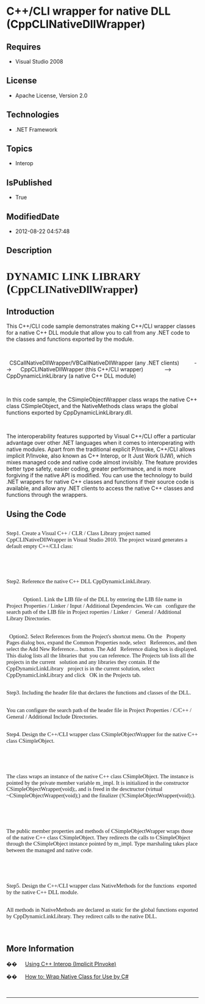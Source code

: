 # C++/CLI wrapper for native DLL (CppCLINativeDllWrapper)
## Requires
* Visual Studio 2008
## License
* Apache License, Version 2.0
## Technologies
* .NET Framework
## Topics
* Interop
## IsPublished
* True
## ModifiedDate
* 2012-08-22 04:57:48
## Description

<h1><span style="font-family:������">DYNAMIC LINK LIBRARY </span>(<span class="SpellE"><span style="font-family:������">CppCLINativeDllWrapper</span></span>)</h1>
<h2>Introduction</h2>
<p class="MsoNormal" style="margin-bottom:.0001pt; line-height:normal; text-autospace:none">
This C&#43;&#43;/CLI code sample demonstrates making C&#43;&#43;/CLI wrapper classes for a native C&#43;&#43; DLL module that allow you to call from any .NET code to the classes and functions exported by the module.</p>
<p class="MsoNormal" style="margin-bottom:.0001pt; line-height:normal; text-autospace:none">
&nbsp;</p>
<p class="MsoNormal" style="margin-bottom:.0001pt; line-height:normal; text-autospace:none">
<span>&nbsp; </span><span class="SpellE">CSCallNativeDllWrapper</span>/<span class="SpellE">VBCallNativeDllWrapper</span> (any .NET clients)<span>&nbsp;&nbsp;&nbsp;&nbsp;&nbsp;&nbsp;&nbsp;&nbsp;&nbsp;
</span>--&gt;<span>&nbsp;&nbsp;&nbsp;&nbsp;&nbsp; </span><span class="SpellE">CppCLINativeDllWrapper</span> (this C&#43;&#43;/CLI wrapper)<span>&nbsp;&nbsp;&nbsp;&nbsp;&nbsp;&nbsp;&nbsp;&nbsp;&nbsp;&nbsp;&nbsp;&nbsp;&nbsp;
</span>--&gt;<span>&nbsp;&nbsp;&nbsp;&nbsp;&nbsp;&nbsp;&nbsp;&nbsp;&nbsp; </span>
<span class="SpellE">CppDynamicLinkLibrary</span> (a native C&#43;&#43; DLL module)</p>
<p class="MsoNormal" style="margin-bottom:.0001pt; line-height:normal; text-autospace:none">
&nbsp;</p>
<p class="MsoNormal" style="margin-bottom:.0001pt; line-height:normal; text-autospace:none">
In this code sample, the <span class="SpellE">CSimpleObjectWrapper</span> class wraps the native C&#43;&#43; class
<span class="SpellE">CSimpleObject</span>, and the <span class="SpellE">NativeMethods</span> class wraps the global functions exported by CppDynamicLinkLibrary.dll.</p>
<p class="MsoNormal" style="margin-bottom:.0001pt; line-height:normal; text-autospace:none">
&nbsp;</p>
<p class="MsoNormal" style="margin-bottom:.0001pt; line-height:normal; text-autospace:none">
The interoperability features supported by Visual C&#43;&#43;/CLI offer a particular advantage over other .NET languages when it comes to interoperating with native modules. Apart from the traditional explicit P/Invoke, C&#43;&#43;/CLI allows implicit P/Invoke, also known
 as C&#43;&#43; <span class="SpellE">Interop</span>, or It Just Work (IJW), which mixes managed code and native code almost invisibly. The feature provides better type safety, easier coding, greater performance, and is more forgiving if the native API is modified.
 You can use the technology to build .NET wrappers for native C&#43;&#43; classes and functions if their source code is available, and allow any .NET clients to access the native C&#43;&#43; classes and functions through the wrappers.<span>
</span></p>
<h2>Using the Code</h2>
<h2><span style="font-size:11.0pt; line-height:115%; font-family:&quot;Calibri&quot;,&quot;sans-serif&quot;; font-weight:normal">Step1. Create a Visual C&#43;&#43; / CLR / Class Library project named
<span class="SpellE">CppCLINativeDllWrapper</span> in Visual Studio 2010. The project wizard generates a default empty C&#43;&#43;/CLI class:
</span></h2>
<h2><span style="font-size:11.0pt; line-height:115%; font-family:&quot;Calibri&quot;,&quot;sans-serif&quot;; font-weight:normal">&nbsp;</span></h2>
<h2><span style="font-size:11.0pt; line-height:115%; font-family:&quot;Calibri&quot;,&quot;sans-serif&quot;; font-weight:normal">Step2. Reference the native C&#43;&#43; DLL
<span class="SpellE">CppDynamicLinkLibrary</span>. </span></h2>
<h2><span style="font-size:11.0pt; line-height:115%; font-family:&quot;Calibri&quot;,&quot;sans-serif&quot;; font-weight:normal"><span>&nbsp;
</span></span><span style="font-size:11.0pt; line-height:115%; font-family:&quot;Calibri&quot;,&quot;sans-serif&quot;; font-weight:normal"><span>&nbsp;&nbsp;&nbsp;&nbsp;&nbsp;&nbsp;&nbsp;&nbsp;&nbsp;&nbsp;</span></span><span style="font-size:11.0pt; line-height:115%; font-family:&quot;Calibri&quot;,&quot;sans-serif&quot;; font-weight:normal">Option1.
 Link the LIB file of the DLL by entering the LIB file name in<span>&nbsp;&nbsp; </span>
Project Properties / Linker / Input / Additional Dependencies. We can<span>&nbsp;&nbsp;
</span>configure the search path of the LIB file in Project <span class="SpellE">
roperties</span> / Linker /<span>&nbsp;&nbsp; </span>General / Additional Library Directories.
</span></h2>
<h2><span style="font-size:11.0pt; line-height:115%; font-family:&quot;Calibri&quot;,&quot;sans-serif&quot;; font-weight:normal"><span>&nbsp;
</span>Option2. Select References from the Project's shortcut menu. On the<span>&nbsp;&nbsp;
</span>Property Pages dialog box, expand the Common Properties node, select<span>&nbsp;&nbsp;
</span>References, and then select the Add New Reference... button. The Add<span>&nbsp;&nbsp;
</span>Reference dialog box is displayed. This dialog lists all the libraries <span class="GramE">
that<span>&nbsp; </span>you</span> can reference. The Projects tab lists all the projects in the current<span>&nbsp;&nbsp;
</span>solution and any libraries they contain. If the <span class="SpellE">CppDynamicLinkLibrary</span><span>&nbsp;&nbsp;
</span>project is in the current solution, select <span class="SpellE">CppDynamicLinkLibrary</span> and click<span>&nbsp;&nbsp;
</span>OK in the Projects tab. </span></h2>
<h2><span style="font-size:11.0pt; line-height:115%; font-family:&quot;Calibri&quot;,&quot;sans-serif&quot;; font-weight:normal">Step3. Including the header file that declares the functions and classes of the DLL.
</span></h2>
<h2><span style="font-size:11.0pt; line-height:115%; font-family:&quot;Calibri&quot;,&quot;sans-serif&quot;; font-weight:normal">You can configure the search path of the header file in Project Properties / C/C&#43;&#43; / General / Additional Include Directories.
</span></h2>
<h2><span style="font-size:11.0pt; line-height:115%; font-family:&quot;Calibri&quot;,&quot;sans-serif&quot;; font-weight:normal">Step4. Design the C&#43;&#43;/CLI wrapper class
<span class="SpellE">CSimpleObjectWrapper</span> for the native C&#43;&#43; class <span class="SpellE">
CSimpleObject</span>. </span></h2>
<h2><span style="font-size:11.0pt; line-height:115%; font-family:&quot;Calibri&quot;,&quot;sans-serif&quot;; font-weight:normal">&nbsp;</span></h2>
<h2><span style="font-size:11.0pt; line-height:115%; font-family:&quot;Calibri&quot;,&quot;sans-serif&quot;; font-weight:normal">The class wraps an instance of the native C&#43;&#43; class
<span class="SpellE">CSimpleObject</span>. The instance is pointed by the private member variable
<span class="SpellE">m_impl</span>. It is initialized in the constructor <span class="SpellE">
<span class="GramE">CSimpleObjectWrapper</span></span><span class="GramE">(</span>void);, and is freed in the
<span class="SpellE">desctructor</span> (virtual ~<span class="SpellE">CSimpleObjectWrapper</span>(void);) and the
<span class="SpellE">finalizer</span> (!<span class="SpellE">CSimpleObjectWrapper</span>(void);).
</span></h2>
<h2><span style="font-size:11.0pt; line-height:115%; font-family:&quot;Calibri&quot;,&quot;sans-serif&quot;; font-weight:normal">&nbsp;</span></h2>
<h2><span style="font-size:11.0pt; line-height:115%; font-family:&quot;Calibri&quot;,&quot;sans-serif&quot;; font-weight:normal">The public member properties and methods of
<span class="SpellE">CSimpleObjectWrapper</span> <span class="GramE">wraps</span> those of the native C&#43;&#43; class
<span class="SpellE">CSimpleObject</span>. They <span class="GramE">redirects</span> the calls to
<span class="SpellE">CSimpleObject</span> through the <span class="SpellE">CSimpleObject</span> instance pointed by
<span class="SpellE">m_impl</span>. Type marshaling takes place between the managed and native code.
</span></h2>
<h2><span style="font-size:11.0pt; line-height:115%; font-family:&quot;Calibri&quot;,&quot;sans-serif&quot;; font-weight:normal">&nbsp;</span></h2>
<h2><span style="font-size:11.0pt; line-height:115%; font-family:&quot;Calibri&quot;,&quot;sans-serif&quot;; font-weight:normal">Step5. Design the C&#43;&#43;/CLI wrapper class
<span class="SpellE">NativeMethods</span> for the <span class="GramE">functions
<span><span>&nbsp;</span></span>exported</span> by the native C&#43;&#43; DLL module. </span>
</h2>
<h2><span style="font-size:11.0pt; line-height:115%; font-family:&quot;Calibri&quot;,&quot;sans-serif&quot;; font-weight:normal">All methods in
<span class="SpellE">NativeMethods</span> are declared as static for the global functions exported by
<span class="SpellE">CppDynamicLinkLibrary</span>. They redirect calls to the native DLL.</span><span style="font-size:11.0pt; line-height:115%; font-family:&quot;Calibri&quot;,&quot;sans-serif&quot;; font-weight:normal">
</span></h2>
<p class="MsoNormal"><span>&nbsp;</span></p>
<h2>More Information</h2>
<p class="MsoListParagraphCxSpFirst"><span style="font-family:Symbol"><span>��<span style="font:7.0pt &quot;Times New Roman&quot;">&nbsp;&nbsp;&nbsp;&nbsp;&nbsp;&nbsp;&nbsp;&nbsp;
</span></span></span><a href="http://msdn.microsoft.com/en-us/library/2x8kf7zx.aspx">Using C&#43;&#43;
<span class="SpellE">Interop</span> (Implicit <span class="SpellE">PInvoke</span>)</a></p>
<p class="MsoListParagraphCxSpLast"><span style="font-family:Symbol"><span>��<span style="font:7.0pt &quot;Times New Roman&quot;">&nbsp;&nbsp;&nbsp;&nbsp;&nbsp;&nbsp;&nbsp;&nbsp;
</span></span></span><a href="http://msdn.microsoft.com/en-us/library/ms235281.aspx">How to: Wrap Native Class for Use by C#</a></p>
<p class="MsoNormal">&nbsp;</p>
<hr>
<div><a href="http://go.microsoft.com/?linkid=9759640" style="margin-top:3px"><img src="http://bit.ly/onecodelogo" alt="">
</a></div>
